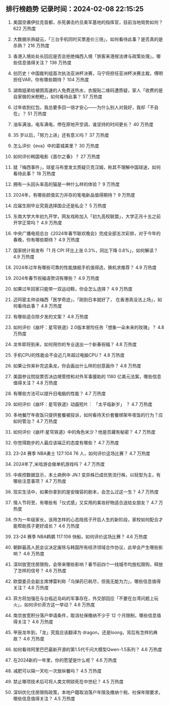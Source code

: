
## 排行榜趋势 记录时间：2024-02-08 22:15:25
  
  1. 美国空袭伊拉克首都，杀死袭击约旦美军基地的指挥官，目前当地局势如何？ 622 万热度
    
  2. 大数据杀熟疑云，「三台手机同时买票差价三倍」，如何看待此事？是否真的是杀熟？ 216 万热度
    
  3. 香港入境处处长回应是否会拒绝梅西入境「旅客来港按法律与政策处理」，哪些信息值得关注？ 136 万热度
    
  4. 创历史！中国裁判组首次执法亚洲杯决赛，马宁将担任亚洲杯决赛主裁，傅明担任VAR，你有哪些期待？ 104 万热度
    
  5. 湖南姐弟给被困高速的人免费送热水，衣服贴二维码遭质疑，家人「收费的是自家做的米粑粑」，如何看待此事？ 57 万热度
    
  6. 过年收到红包，我总要多回一倍才安心——为什么别人对我好，我却「不自在」？ 51 万热度
    
  7. 油车满油，电车满电，停在原地开空调，谁坚持的时间更长？ 40 万热度
    
  8. 35 岁以后，「努力上进」还有意义吗？ 37 万热度
    
  9. 怎么评价《eva》中的葛城美里？ 30 万热度
    
  10. 如何评价韩国电影《首尔之春》？ 27 万热度
    
  11. 就「梅西事件」，球星马布里发文质疑贝克汉姆，称其不理解中国球迷，如何看待此事？ 18 万热度
    
  12. 拥有一头回头率高的猫是一种什么样的体验？ 9 万热度
    
  13. 2024年，有哪些颜值实力并存的笔电新品值得期待？ 9 万热度
    
  14. 应届生刚毕业究竟选择国企还是私企？ 5 万热度
    
  15. 东南大学大年初九开学，网友戏称加入「初九高校联盟」，大学正月十五之前开学正常吗？ 4.9 万热度
    
  16. 中央广播电视总台《2024年春节联欢晚会》完成全部五次彩排，对于今年的春晚，你有哪些期待？ 4.9 万热度
    
  17. 国家统计局发布「1 月 CPI 环比上涨 0.3%，同比下降 0.8%」，如何解读？ 4.9 万热度
    
  18. 2024年过年有哪些可靠的性能旗舰手机值得选，换机求推荐？ 4.9 万热度
    
  19. 2024年春节祝福语贺词有哪些？ 4.9 万热度
    
  20. 如果过年回家只能带一双运动鞋，你会怎么选择？ 4.9 万热度
    
  21. 迈阿密主帅谈梅西「医学奇迹」，「刚到日本就好了， 在香港真没法上场」，如何看待此事？ 4.8 万热度
    
  22. 有哪些适合除夕发的文案？ 4.8 万热度
    
  23. 如何评价《崩坏：星穹铁道》2.0版本冒险任务「想象一朵未来的玫瑰」？ 4.8 万热度
    
  24. 龙年即将到来，如何用你的专业送出一个新春祝福？ 4.8 万热度
    
  25. 手机CPU的性能会不会近几年超过电脑CPU？ 4.8 万热度
    
  26. 如果让你来补完这条龙，你会画出什么样的创意画作？ 4.8 万热度
    
  27. 美国参议院投票否决边境管控和对外军事援助的 1180 亿美元法案，哪些信息值得关注？ 4.8 万热度
    
  28. 有哪些方法可以提升旧电脑的性能？ 4.7 万热度
    
  29. 如何评价《崩坏：星穹铁道》动画短片： 「太平临新岁」 ？ 4.7 万热度
    
  30. 多地餐厅年夜饭只提供套餐被投诉，如何看待天价套餐绑架年夜饭的行为？应如何管治？ 4.7 万热度
    
  31. 如何评价《崩坏:星穹铁道》中的角色米沙？他是否藏有秘密？ 4.7 万热度
    
  32. 你觉得跑步的人最应该端正的态度有哪些？ 4.7 万热度
    
  33. 23-24 赛季 NBA勇士 127:104 76 人，如何评价这场比赛？ 4.7 万热度
    
  34. 2024年了,米哈游会做单机游戏吗？ 4.7 万热度
    
  35. 中疾控数据显示，本土病例中 JN.1 变异株已成优势流行株，以轻型为主，有哪些注意事项？ 4.7 万热度
    
  36. 现实生活中，如果你拿到的是安陵容的剧本，会怎么过这一生？ 4.7 万热度
    
  37. 情人节将至，有哪些有「仪式感」又实用的美妆好物适合送给女朋友？ 4.7 万热度
    
  38. 作为一年级家长，该用怎样的心态陪孩子开启人生的新阶段，家校如何配合才能帮助孩子更好成长？ 4.6 万热度
    
  39. 23-24 赛季 NBA鹈鹕 117:106 快船，如何评价这场比赛？ 4.6 万热度
    
  40. 朝鲜最高人民会议决定废除与韩国所有经济领域合作协议，此举会产生哪些影响？ 4.6 万热度
    
  41. 深圳放宽住房限购，会带来哪些影响？春节前四个一线城市均放松限购，释放了怎样的信号？ 4.6 万热度
    
  42. 欧盟委员会副主席博雷利称「乌弹药已耗尽，但我无能为力」，哪些信息值得关注？ 4.6 万热度
    
  43. 菲方将加强在与台临近岛屿的军事存在，外交部回应「不要在台湾问题上玩火」，如何评价菲方这一举动？ 4.6 万热度
    
  44. 南京放宽积分落户申请条件，取消社保缴纳不少于 12 个月限制，哪些信息值得关注？ 4.6 万热度
    
  45. 甲辰龙年到，「龙」究竟应该翻译为 dragon，还是loong，背后有怎样的典故？ 4.6 万热度
    
  46. 如何看待阿里巴巴最新开源的第1.5代千问大模型Qwen-1.5系列？ 4.6 万热度
    
  47. 在2024新的一年里，你的愿望是什么呢？ 4.6 万热度
    
  48. 减肥可以隔一天吃一次放纵餐吗？ 4.5 万热度
    
  49. 禁止哪项技术后可将人类文明锁死在中世纪？ 4.5 万热度
    
  50. 深圳优化住房限购政策，本地户籍取消落户年限及缴纳个税、社保年限要求，哪些信息值得关注？ 4.5 万热度
    